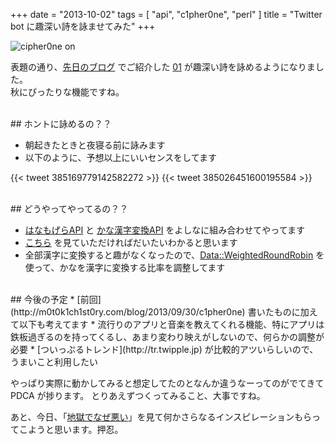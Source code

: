 +++
date = "2013-10-02"
tags = [ "api", "c1pher0ne", "perl" ]
title = "Twitter bot に趣深い詩を詠ませてみた"
+++

![cipher0ne on](/img/entry/c1pher0ne_on.png)

表題の通り、[先日のブログ](http://m0t0k1ch1st0ry.com/blog/2013/09/30/c1pher0ne) でご紹介した [01](http://twitter.com/c1pher0ne) が趣深い詩を詠めるようになりました。  
秋にぴったりな機能ですね。

<!--more-->

<br />
## ホントに詠めるの？？

* 朝起きたときと夜寝る前に詠みます
* 以下のように、予想以上にいいセンスをしてます

{{< tweet 385169779142582272 >}}
{{< tweet 385026451600195584 >}}

<br />
## どうやってやってるの？？

* [はなもげらAPI](http://truelogic.biz/hanamogera/hana-about.html) と [かな漢字変換API](http://developer.yahoo.co.jp/webapi/jlp/jim/v1/conversion.html) をよしなに組み合わせてやってます
* [こちら](https://github.com/m0t0k1ch1/c1pher0ne/blob/master/lib/Cipherone/Model/Poem.pm) を見ていただければだいたいわかると思います
* 全部漢字に変換すると趣がなくなったので、[Data::WeightedRoundRobin](http://search.cpan.org/~xaicron/Data-WeightedRoundRobin-0.06/lib/Data/WeightedRoundRobin.pm) を使って、かなを漢字に変換する比率を調整してます

<br />
## 今後の予定
* [前回](http://m0t0k1ch1st0ry.com/blog/2013/09/30/c1pher0ne) 書いたものに加えて以下も考えてます
* 流行りのアプリと音楽を教えてくれる機能、特にアプリは鉄板過ぎるのを持ってくるし、あまり変わり映えがしないので、何らかの調整が必要
* [ついっぷるトレンド](http://tr.twipple.jp) が比較的アツいらしいので、うまいこと利用したい

やっぱり実際に動かしてみると想定してたのとなんか違うなーってのがでてきて PDCA が捗ります。
とりあえずつくってみること、大事ですね。

あと、今日、「[地獄でなぜ悪い](http://play-in-hell.com)」を見て何かさらなるインスピレーションもらってこようと思います。押忍。
